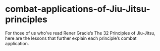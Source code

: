 # combat-applications-of-Jiu-Jitsu-principles
For those of us who’ve read Rener Gracie’s The 32 Principles of Jiu-Jitsu, here are the lessons that further explain each principle’s combat application.
